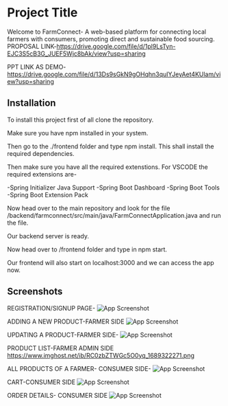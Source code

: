 
# Project Title

Welcome to FarmConnect- A web-based platform for connecting local farmers with consumers, promoting direct and sustainable food sourcing. 
PROPOSAL LINK-https://drive.google.com/file/d/1pl9LsTyn-EJC3S5cB3G_JUEF5Wjc8bAk/view?usp=sharing

PPT LINK AS DEMO-https://drive.google.com/file/d/13Ds9sGkN9gOHqhn3quIYJeyAet4KUlam/view?usp=sharing
## Installation

To install this project first of all clone the repository.


Make sure you have npm installed in your system.

Then go to the ./frontend folder and type npm install.
This shall install the required dependencies.

Then make sure you have all the required extenstions. For VSCODE the required extensions are-

-Spring Initializer Java Support
-Spring Boot Dashboard
-Spring Boot Tools
-Spring Boot Extension Pack

Now head over to the main repository and look for the file /backend/farmconnect/src/main/java/FarmConnectApplication.java and run the file.

Our backend server is ready.

Now head over to /frontend folder and type in npm start.


Our frontend will also start on localhost:3000 and we can access the app now.

## Screenshots
REGISTRATION/SIGNUP PAGE-
![App Screenshot](https://www.imghost.net/ib/fN24RK1tOZg8Rcy_1689321936.png)

ADDING A NEW PRODUCT-FARMER SIDE
![App Screenshot](https://www.imghost.net/ib/YXtTmyRxP3lHAdb_1689322030.png)

UPDATING  A PRODUCT-FARMER SIDE-
![App Screenshot](https://i.ibb.co/qJN3fj7/add-product.png)

PRODUCT LIST-FARMER ADMIN SIDE
https://www.imghost.net/ib/RC0zbZTWGc5O0yq_1689322271.png


ALL PRODUCTS OF A FARMER- CONSUMER SIDE-
![App Screenshot](https://www.imghost.net/ib/Py0UpsKOULA8QUu_1689322030.png)

CART-CONSUMER SIDE
![App Screenshot](https://www.imghost.net/ib/FoGspdBzMqUpjkC_1689322363.png)

ORDER DETAILS- CONSUMER SIDE
![App Screenshot](https://www.imghost.net/ib/W6Xw6Pe3zXDL0Jn_1689322500.png)




